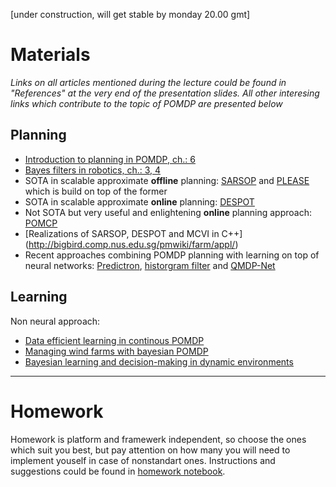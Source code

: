 [under construction, will get stable by monday 20.00 gmt]

# Materials

_Links on all articles mentioned during the lecture could be found in "References" at the very end of the presentation slides. All other interesing links which contribute to the topic of POMDP are presented below_

## Planning
* [Introduction to planning in POMDP, ch.: 6](https://www.amazon.com/Decision-Making-Under-Uncertainty-Application/dp/0262029251)
* [Bayes filters in robotics, ch.: 3, 4](https://docs.ufpr.br/~danielsantos/ProbabilisticRobotics.pdf)
* SOTA in scalable approximate __offline__ planning:  [SARSOP](http://www.roboticsproceedings.org/rss04/p9.pdf) and [PLEASE](http://www.aaai.org/ocs/index.php/SOCS/SOCS15/paper/viewFile/10686/10627) which is build on top of the former
* SOTA in scalable approximate __online__ planning: [DESPOT](https://arxiv.org/pdf/1609.03250v1.pdf)
* Not SOTA but very useful and enlightening __online__ planning approach: [POMCP](https://papers.nips.cc/paper/4031-monte-carlo-planning-in-large-pomdps.pdf)
* [Realizations of SARSOP, DESPOT and MCVI in C++] (http://bigbird.comp.nus.edu.sg/pmwiki/farm/appl/)
* Recent approaches combining  POMDP planning with learning on top of neural networks: [Predictron](https://openreview.net/pdf?id=BkJsCIcgl), [historgram filter](https://openreview.net/pdf?id=ByvJuTigl) and [QMDP-Net](https://arxiv.org/pdf/1703.06692.pdf)


## Learning

Non neural approach:
* [Data efficient learning in continous POMDP](https://arxiv.org/abs/1602.02523v1)
* [Managing wind farms with bayesian POMDP](http://ascelibrary.org/doi/abs/10.1061/(ASCE)CP.1943-5487.0000390)
* [Bayesian learning and decision-making in dynamic environments](http://www.jmlr.org/papers/volume12/ross11a/ross11a.pdf)


---

# Homework
Homework is platform and framewerk independent, so choose the ones which suit you best, but pay attention on how many you will need to implement youself in case of nonstandart ones.
Instructions and suggestions could be found in [homework notebook](https://github.com/yandexdataschool/Practical_RL/blob/master/week7/pomdp_homework.ipynb).

